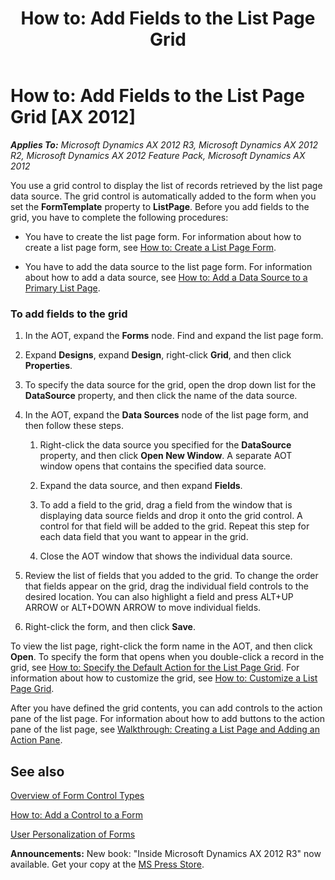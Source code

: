 ﻿---
title: 'How to: Add Fields to the List Page Grid'
TOCTitle: 'How to: Add Fields to the List Page Grid'
ms:assetid: 03d95263-0472-4abb-97c4-2b5b9b5da22a
ms:mtpsurl: https://msdn.microsoft.com/en-us/library/Cc580813(v=AX.60)
ms:contentKeyID: 35240245
ms.date: 05/18/2015
mtps_version: v=AX.60
---

# How to: Add Fields to the List Page Grid [AX 2012]


_**Applies To:** Microsoft Dynamics AX 2012 R3, Microsoft Dynamics AX 2012 R2, Microsoft Dynamics AX 2012 Feature Pack, Microsoft Dynamics AX 2012_

You use a grid control to display the list of records retrieved by the list page data source. The grid control is automatically added to the form when you set the **FormTemplate** property to **ListPage**. Before you add fields to the grid, you have to complete the following procedures:

  - You have to create the list page form. For information about how to create a list page form, see [How to: Create a List Page Form](how-to-create-a-list-page-form.md).

  - You have to add the data source to the list page form. For information about how to add a data source, see [How to: Add a Data Source to a Primary List Page](how-to-add-a-data-source-to-a-primary-list-page.md).

### To add fields to the grid

1.  In the AOT, expand the **Forms** node. Find and expand the list page form.

2.  Expand **Designs**, expand **Design**, right-click **Grid**, and then click **Properties**.

3.  To specify the data source for the grid, open the drop down list for the **DataSource** property, and then click the name of the data source.

4.  In the AOT, expand the **Data Sources** node of the list page form, and then follow these steps.
    
    1.  Right-click the data source you specified for the **DataSource** property, and then click **Open New Window**. A separate AOT window opens that contains the specified data source.
    
    2.  Expand the data source, and then expand **Fields**.
    
    3.  To add a field to the grid, drag a field from the window that is displaying data source fields and drop it onto the grid control. A control for that field will be added to the grid. Repeat this step for each data field that you want to appear in the grid.
    
    4.  Close the AOT window that shows the individual data source.

5.  Review the list of fields that you added to the grid. To change the order that fields appear on the grid, drag the individual field controls to the desired location. You can also highlight a field and press ALT+UP ARROW or ALT+DOWN ARROW to move individual fields.

6.  Right-click the form, and then click **Save**.

To view the list page, right-click the form name in the AOT, and then click **Open**. To specify the form that opens when you double-click a record in the grid, see [How to: Specify the Default Action for the List Page Grid](how-to-specify-the-default-action-for-the-list-page-grid.md). For information about how to customize the grid, see [How to: Customize a List Page Grid](how-to-customize-a-list-page-grid.md).

After you have defined the grid contents, you can add controls to the action pane of the list page. For information about how to add buttons to the action pane of the list page, see [Walkthrough: Creating a List Page and Adding an Action Pane](walkthrough-creating-a-list-page-and-adding-an-action-pane.md).

## See also

[Overview of Form Control Types](overview-of-form-control-types.md)

[How to: Add a Control to a Form](how-to-add-a-control-to-a-form.md)

[User Personalization of Forms](user-personalization-of-forms.md)

  
**Announcements:** New book: "Inside Microsoft Dynamics AX 2012 R3" now available. Get your copy at the [MS Press Store](https://www.microsoftpressstore.com/store/inside-microsoft-dynamics-ax-2012-r3-9780735685109).

